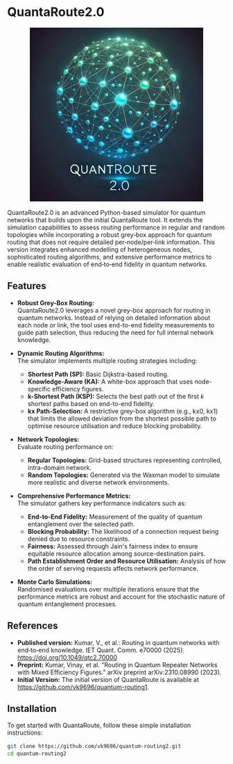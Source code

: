 # QuantaRoute2.0

<p align="center">
  <img src="doc/QuantRoute2.0.png" alt="QuantaRoute Logo" width="400" height="auto">
</p>

QuantaRoute2.0 is an advanced Python-based simulator for quantum networks that builds upon the initial QuantaRoute tool. It extends the simulation capabilities to assess routing performance in regular and random topologies while incorporating a robust grey‐box approach for quantum routing that does not require detailed per‐node/per‐link information. This version integrates enhanced modelling of heterogeneous nodes, sophisticated routing algorithms, and extensive performance metrics to enable realistic evaluation of end‐to‐end fidelity in quantum networks.

## Features

- **Robust Grey-Box Routing:**  
  QuantaRoute2.0 leverages a novel grey-box approach for routing in quantum networks. Instead of relying on detailed information about each node or link, the tool uses end-to-end fidelity measurements to guide path selection, thus reducing the need for full internal network knowledge.

- **Dynamic Routing Algorithms:**  
  The simulator implements multiple routing strategies including:
  - **Shortest Path (SP):** Basic Dijkstra-based routing.
  - **Knowledge-Aware (KA):** A white-box approach that uses node-specific efficiency figures.
  - **k-Shortest Path (KSP):** Selects the best path out of the first *k* shortest paths based on end-to-end fidelity.
  - **kx Path-Selection:** A restrictive grey-box algorithm (e.g., kx0, kx1) that limits the allowed deviation from the shortest possible path to optimise resource utilisation and reduce blocking probability.

- **Network Topologies:**  
  Evaluate routing performance on:
  - **Regular Topologies:** Grid-based structures representing controlled, intra-domain network.
  - **Random Topologies:** Generated via the Waxman model to simulate more realistic and diverse network environments.

- **Comprehensive Performance Metrics:**  
  The simulator gathers key performance indicators such as:
  - **End-to-End Fidelity:** Measurement of the quality of quantum entanglement over the selected path.
  - **Blocking Probability:** The likelihood of a connection request being denied due to resource constraints.
  - **Fairness:** Assessed through Jain's fairness index to ensure equitable resource allocation among source-destination pairs.
  - **Path Establishment Order and Resource Utilisation:** Analysis of how the order of serving requests affects network performance.

- **Monte Carlo Simulations:**  
  Randomised evaluations over multiple iterations ensure that the performance metrics are robust and account for the stochastic nature of quantum entanglement processes.
  
## References
- **Published version:** Kumar, V., et al.: Routing in quantum networks with end‐to‐end knowledge. IET Quant. Comm. e70000 (2025). https://doi.org/10.1049/qtc2.70000
- **Preprint:** Kumar, Vinay, et al. "Routing in Quantum Repeater Networks with Mixed Efficiency Figures." arXiv preprint arXiv:2310.08990 (2023).
- **Initial Version:** The initial version of QuantaRoute is available at https://github.com/vk9696/quantum-routing1.

  
## Installation

To get started with QuantaRoute, follow these simple installation instructions:

```bash
git clone https://github.com/vk9696/quantum-routing2.git
cd quantum-routing2
